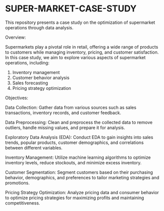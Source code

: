 # SUPER-MARKET-CASE-STUDY
This repository presents a case study on the optimization of supermarket operations through data analysis.

Overview:

Supermarkets play a pivotal role in retail, offering a wide range of products to customers while managing inventory, pricing, and customer satisfaction. In this case study, we aim to explore various aspects of supermarket operations, including:

1) Inventory management
2) Customer behavior analysis
3) Sales forecasting
4) Pricing strategy optimization

Objectives:

Data Collection: Gather data from various sources such as sales transactions, inventory records, and customer feedback.

Data Preprocessing: Clean and preprocess the collected data to remove outliers, handle missing values, and prepare it for analysis.

Exploratory Data Analysis (EDA): Conduct EDA to gain insights into sales trends, popular products, customer demographics, and correlations between different variables.

Inventory Management: Utilize machine learning algorithms to optimize inventory levels, reduce stockouts, and minimize excess inventory.

Customer Segmentation: Segment customers based on their purchasing behavior, demographics, and preferences to tailor marketing strategies and promotions.

Pricing Strategy Optimization: Analyze pricing data and consumer behavior to optimize pricing strategies for maximizing profits and maintaining competitiveness.
